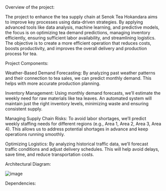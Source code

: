 Overview of the project:

The project to enhance the tea supply chain at Senok Tea Hokandara aims to improve key processes using data-driven strategies. By applying advanced tools like data analysis, machine learning, and predictive models, the focus is on optimizing tea demand predictions, managing inventory efficiently, ensuring sufficient labor availability, and streamlining logistics. The objective is to create a more efficient operation that reduces costs, boosts productivity, and improves the overall delivery and production process for tea.

Project Components:

Weather-Based Demand Forecasting: By analyzing past weather patterns and their connection to tea sales, we can predict monthly demand. This helps with more accurate production planning.

Inventory Management: Using monthly demand forecasts, we’ll estimate the weekly need for raw materials like tea leaves. An automated system will maintain just the right inventory levels, minimizing waste and ensuring consistent supply.

Managing Supply Chain Risks: To avoid labor shortages, we’ll predict weekly staffing needs for different regions (e.g., Area 1, Area 2, Area 3, Area 4). This allows us to address potential shortages in advance and keep operations running smoothly.

Optimizing Logistics: By analyzing historical traffic data, we’ll forecast traffic conditions and adjust delivery schedules. This will help avoid delays, save time, and reduce transportation costs.

Architectural Diagram:

![image](https://github.com/user-attachments/assets/81fbb283-58e3-4922-a9fc-4b3966ffef5c)

Dependencies:

